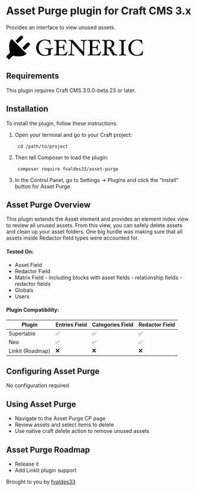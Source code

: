 # Asset Purge plugin for Craft CMS 3.x

Provides an interface to view unused assets.

![Screenshot](resources/img/plugin-logo.png)

## Requirements

This plugin requires Craft CMS 3.0.0-beta.23 or later.

## Installation

To install the plugin, follow these instructions.

1. Open your terminal and go to your Craft project:

        cd /path/to/project

2. Then tell Composer to load the plugin:

        composer require fvaldes33/asset-purge

3. In the Control Panel, go to Settings → Plugins and click the “Install” button for Asset Purge.

## Asset Purge Overview

This plugin extends the Asset element and provides an element index view to review all unused assets. From this view, you can safely delete assets and clean up your asset folders. One big hurdle was making sure that all assets inside Redactor field types were accounted for.

#### Tested On:
* Asset Field
* Redactor Field
* Matrix Field
        - Including blocks with asset fields
        - relationship fields
        - redactor fields
* Globals
* Users

#### Plugin Compatibility:
| Plugin | Entries Field | Categories Field | Redactor Field |
|---|---|---|---|
| Supertable | ✅ | ✅ | ✅ |
| Neo | ✅ | ✅ | ✅ |
| Linkit (Roadmap) | ❌ | ❌ | ❌ |


## Configuring Asset Purge

No configuration required

## Using Asset Purge

* Navigate to the Asset Purge CP page
* Review assets and select items to delete
* Use native craft delete action to remove unused assets

## Asset Purge Roadmap

* Release it
* Add LinkIt plugin support

Brought to you by [fvaldes33](https://github.com/fvaldes33)
